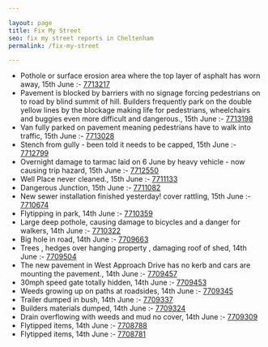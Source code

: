 ```yaml
---

layout: page
title: Fix My Street
seo: fix my street reports in Cheltenham
permalink: /fix-my-street

---
```


<!-- fix_marker starts -->

- Pothole or surface erosion area where the top layer of asphalt has worn away, 15th June :- [7713217](https://www.fixmystreet.com/report/7713217)
- Pavement is blocked by barriers with no signage forcing pedestrians on to road by blind summit of hill. Builders frequently park on the double yellow lines by the blockage making life for pedestrians, wheelchairs and buggies even more difficult and dangerous., 15th June :- [7713198](https://www.fixmystreet.com/report/7713198)
- Van fully parked on pavement meaning pedestrians have to walk into traffic, 15th June :- [7713028](https://www.fixmystreet.com/report/7713028)
- Stench from gully - been told it needs to be capped, 15th June :- [7712799](https://www.fixmystreet.com/report/7712799)
- Overnight damage to tarmac laid on 6 June by heavy vehicle - now causing trip hazard, 15th June :- [7712550](https://www.fixmystreet.com/report/7712550)
- Well Place never cleaned., 15th June :- [7711133](https://www.fixmystreet.com/report/7711133)
- Dangerous Junction, 15th June :- [7711082](https://www.fixmystreet.com/report/7711082)
- New sewer installation finished yesterday! cover rattling, 15th June :- [7710674](https://www.fixmystreet.com/report/7710674)
- Flytipping in park, 14th June :- [7710359](https://www.fixmystreet.com/report/7710359)
- Large deep pothole, causing damage to bicycles and a danger for walkers, 14th June :- [7710322](https://www.fixmystreet.com/report/7710322)
- Big hole in road, 14th June :- [7709663](https://www.fixmystreet.com/report/7709663)
- Trees , hedges over hanging property , damaging roof of shed, 14th June :- [7709504](https://www.fixmystreet.com/report/7709504)
- The new pavement in West Approach Drive has no kerb and cars are mounting the pavement., 14th June :- [7709457](https://www.fixmystreet.com/report/7709457)
- 30mph speed gate totally hidden, 14th June :- [7709453](https://www.fixmystreet.com/report/7709453)
- Weeds growing up on paths at roadsides, 14th June :- [7709345](https://www.fixmystreet.com/report/7709345)
- Trailer dumped in bush, 14th June :- [7709337](https://www.fixmystreet.com/report/7709337)
- Builders materials dumped, 14th June :- [7709324](https://www.fixmystreet.com/report/7709324)
- Drain overflowing with weeds and mud no cover, 14th June :- [7709309](https://www.fixmystreet.com/report/7709309)
- Flytipped items, 14th June :- [7708788](https://www.fixmystreet.com/report/7708788)
- Flytipped items, 14th June :- [7708781](https://www.fixmystreet.com/report/7708781)

<!-- fix_marker ends -->